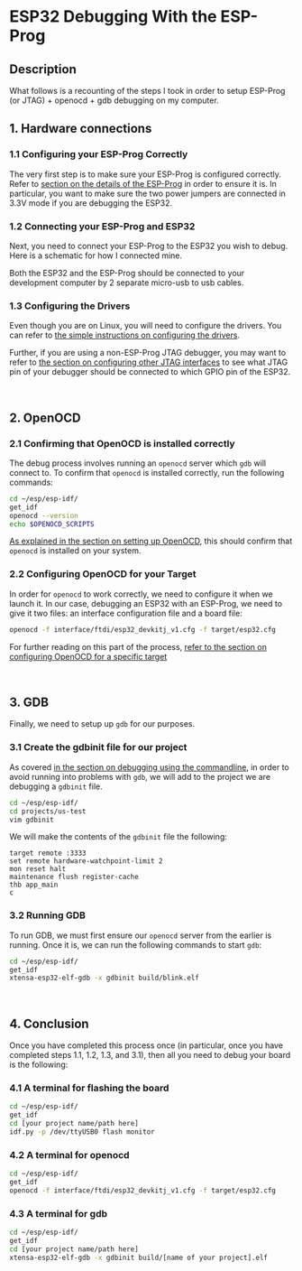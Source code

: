 # ESP32 Debugging With the ESP-Prog

## Description

What follows is a recounting of the steps I took in order to setup ESP-Prog (or JTAG)
\+ openocd + gdb debugging on my computer.

## 1. Hardware connections

### 1.1 Configuring your ESP-Prog Correctly

The very first step is to make sure your ESP-Prog is configured correctly.
Refer to
[section on the details of the ESP-Prog](https://docs.espressif.com/projects/espressif-esp-iot-solution/en/latest/hw-reference/ESP-Prog_guide.html)
in order to ensure it is. In particular, you want to make sure the two power
jumpers are connected in 3.3V mode if you are debugging the ESP32.

### 1.2 Connecting your ESP-Prog and ESP32

Next, you need to connect your ESP-Prog to the ESP32 you wish to debug. Here is
a schematic for how I connected mine.

<!-- <p align="center"> -->
<!--   <img src="https://raw.githubusercontent.com/wiki/JSpeedie/embedded-scribbles/images/ESP32-Tilting-Ball.png" width="50%"/> -->
<!-- </p> -->

Both the ESP32 and the ESP-Prog should be connected to your development
computer by 2 separate micro-usb to usb cables.

### 1.3 Configuring the Drivers

Even though you are on Linux, you will need to configure the drivers. You can
refer to
[the simple instructions on configuring the drivers](https://docs.espressif.com/projects/esp-idf/en/stable/esp32/api-guides/jtag-debugging/configure-other-jtag.html#configure-drivers).

Further, if you are using a non-ESP-Prog JTAG debugger, you may want to refer to
[the section on configuring other JTAG interfaces](https://docs.espressif.com/projects/esp-idf/en/stable/esp32/api-guides/jtag-debugging/configure-other-jtag.html#configure-hardware)
to see what JTAG pin of your debugger should be connected to which GPIO pin of
the ESP32.

&nbsp;

## 2. OpenOCD

### 2.1 Confirming that OpenOCD is installed correctly

The debug process involves running an `openocd` server which `gdb` will connect
to. To confirm that `openocd` is installed correctly, run the following commands:

```bash
cd ~/esp/esp-idf/
get_idf
openocd --version
echo $OPENOCD_SCRIPTS
```

[As explained in the section on setting up OpenOCD](https://docs.espressif.com/projects/esp-idf/en/stable/esp32/api-guides/jtag-debugging/index.html#setup-of-openocd),
this should confirm that `openocd` is installed on your system.

### 2.2 Configuring OpenOCD for your Target

In order for `openocd` to work correctly, we need to configure it when we launch it.
In our case, debugging an ESP32 with an ESP-Prog, we need to give it two files:
an interface configuration file and a board file:

```bash
openocd -f interface/ftdi/esp32_devkitj_v1.cfg -f target/esp32.cfg
```

For further reading on this part of the process,
[refer to the section on configuring OpenOCD for a specific target](https://docs.espressif.com/projects/esp-idf/en/stable/esp32/api-guides/jtag-debugging/tips-and-quirks.html#configuration-of-openocd-for-specific-target)

&nbsp;

## 3. GDB

Finally, we need to setup up `gdb` for our purposes.

### 3.1 Create the gdbinit file for our project

As covered [in the section on debugging using the commandline](https://docs.espressif.com/projects/esp-idf/en/stable/esp32/api-guides/jtag-debugging/using-debugger.html#jtag-debugging-using-debugger-command-line),
in order to avoid running into problems with `gdb`, we will add to the project
we are debugging a `gdbinit` file.

```bash
cd ~/esp/esp-idf/
cd projects/us-test
vim gdbinit
```

We will make the contents of the `gdbinit` file the following:

```
target remote :3333
set remote hardware-watchpoint-limit 2
mon reset halt
maintenance flush register-cache
thb app_main
c
```

### 3.2 Running GDB

To run GDB, we must first ensure our `openocd` server from the earlier is running.
Once it is, we can run the following commands to start `gdb`:

```bash
cd ~/esp/esp-idf/
get_idf
xtensa-esp32-elf-gdb -x gdbinit build/blink.elf
```

&nbsp;

## 4. Conclusion

Once you have completed this process once (in particular, once you have
completed steps 1.1, 1.2, 1.3, and 3.1), then all you need to debug your board
is the following:

### 4.1 A terminal for flashing the board

```bash
cd ~/esp/esp-idf/
get_idf
cd [your project name/path here]
idf.py -p /dev/ttyUSB0 flash monitor
```

### 4.2 A terminal for openocd

```bash
cd ~/esp/esp-idf/
get_idf
openocd -f interface/ftdi/esp32_devkitj_v1.cfg -f target/esp32.cfg
```

### 4.3 A terminal for gdb

```bash
cd ~/esp/esp-idf/
get_idf
cd [your project name/path here]
xtensa-esp32-elf-gdb -x gdbinit build/[name of your project].elf
```



